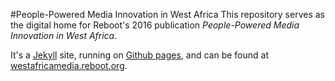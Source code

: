 #People-Powered Media Innovation in West Africa
This repository serves as the digital home for Reboot's 2016 publication _People-Powered Media Innovation in West Africa_.

It's a [Jekyll](https://jekyllrb.com/) site, running on [Github pages](https://pages.github.com/), and can be found at [westafricamedia.reboot.org](http://westafricamedia.reboot.org/).
